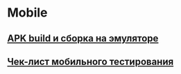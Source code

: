 # Mobile
## [APK build и сборка на эмуляторе](https://github.com/NastassiaMam/Mobile/blob/main/APK%20build%20%D0%B8%20%D1%81%D0%B1%D0%BE%D1%80%D0%BA%D0%B0%20%D0%BD%D0%B0%20%D1%8D%D0%BC%D1%83%D0%BB%D1%8F%D1%82%D0%BE%D1%80%D0%B5.mp4)
## [Чек-лист мобильного тестирования](https://github.com/NastassiaMam/Mobile/blob/main/%D0%9C%D0%BE%D0%B1%D0%B8%D0%BB%D1%8C%D0%BD%D0%BE%D0%B5%20%D1%82%D0%B5%D1%81%D1%82%D0%B8%D1%80%D0%BE%D0%B2%D0%B0%D0%BD%D0%B8%D0%B5.txt)
